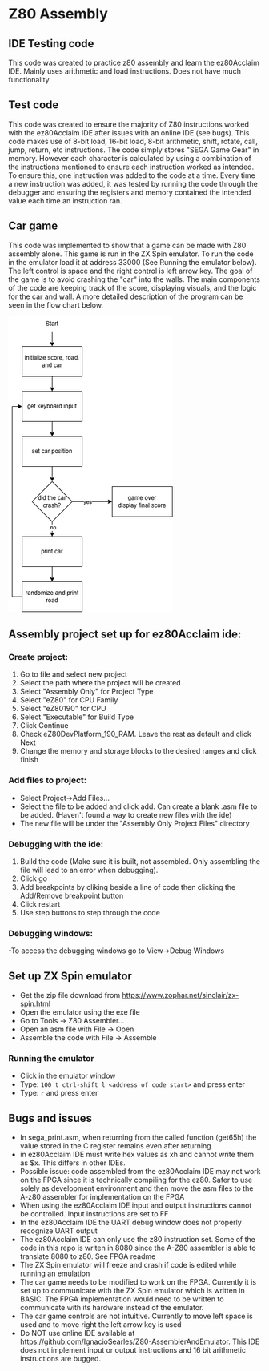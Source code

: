 # Z80 Assembly

## IDE Testing code
This code was created to practice z80 assembly and learn the ez80Acclaim IDE. Mainly uses arithmetic and load instructions. Does not have much functionality

## Test code
This code was created to ensure the majority of Z80 instructions worked with the ez80Acclaim IDE after issues with an online IDE (see bugs). This code makes use of 8-bit load, 16-bit load, 8-bit arithmetic, shift, rotate, call, jump, return, etc instructions. The code simply stores "SEGA Game Gear" in memory. However each character is calculated by using a combination of the instructions mentioned to ensure each instruction worked as intended. To ensure this, one instruction was added to the code at a time. Every time a new instruction was added, it was tested by running the code through the debugger and ensuring the registers and memory contained the intended value each time an instruction ran. 

## Car game
This code was implemented to show that a game can be made with Z80 assembly alone. This game is run in the ZX Spin emulator. To run the code in the emulator load it at address 33000 (See Running the emulator below). The left control is space and the right control is left arrow key. The goal of the game is to avoid crashing the "car" into the walls. The main components of the code are keeping track of the score, displaying visuals, and the logic for the car and wall. A more detailed description of the program can be seen in the flow chart below.

![alt text](https://github.com/allisonmb/game-gear/blob/main/z80%20assembly/z80GameDiagram.drawio.png)

## Assembly project set up for ez80Acclaim ide:
### Create project:
1. Go to file and select new project
2. Select the path where the project will be created
3. Select "Assembly Only" for Project Type
4. Select "eZ80" for CPU Family
5. Select "eZ80190" for CPU
6. Select "Executable" for Build Type
7. Click Continue
8. Check eZ80DevPlatform_190_RAM. Leave the rest as default and click Next
9. Change the memory and storage blocks to the desired ranges and click finish

### Add files to project:
- Select Project->Add Files...
- Select the file to be added and click add. Can create a blank .asm file to be added. (Haven't found a way to create new files with the ide)
- The new file will be under the "Assembly Only Project Files" directory

### Debugging with the ide:
1. Build the code (Make sure it is built, not assembled. Only assembling the file will lead to an error when debugging).
2. Click go
3. Add breakpoints by cliking beside a line of code then clicking the Add/Remove breakpoint button
4. Click restart
5. Use step buttons to step through the code

### Debugging windows:
-To access the debugging windows go to View->Debug Windows

## Set up ZX Spin emulator
- Get the zip file download from https://www.zophar.net/sinclair/zx-spin.html
- Open the emulator using the exe file
- Go to Tools -> Z80 Assembler...
- Open an asm file with File -> Open
- Assemble the code with File -> Assemble

### Running the emulator
- Click in the emulator window
- Type: `100 t ctrl-shift l <address of code start>` and press enter
- Type: `r` and press enter

## Bugs and issues
- In sega_print.asm, when returning from the called function (get65h) the value stored in the C register remains even after returning
- in ez80Acclaim IDE must write hex values as xh and cannot write them as $x. This differs in other IDEs.
- Possible issue: code assembled from the ez80Acclaim IDE may not work on the FPGA since it is technically compiling for the ez80. Safer to use solely as development environment and then move the asm files to the A-z80 assembler for implementation on the FPGA
- When using the ez80Acclaim IDE input and output instructions cannot be controlled. Input instructions are set to FF
- In the ez80Acclaim IDE the UART debug window does not properly recognize UART output
- The ez80Acclaim IDE can only use the z80 instruction set. Some of the code in this repo is writen in 8080 since the A-Z80 assembler is able to translate 8080 to z80. See FPGA readme
- The ZX Spin emulator will freeze and crash if code is edited while running an emulation
- The car game needs to be modified to work on the FPGA. Currently it is set up to communicate with the ZX Spin emulator which is written in BASIC. The FPGA implementation would need to be written to communicate with its hardware instead of the emulator.
- The car game controls are not intuitive. Currently to move left space is used and to move right the left arrow key is used
- Do NOT use online IDE available at https://github.com/IgnacioSearles/Z80-AssemblerAndEmulator. This IDE does not implement input or output instructions and 16 bit arithmetic instructions are bugged. 
